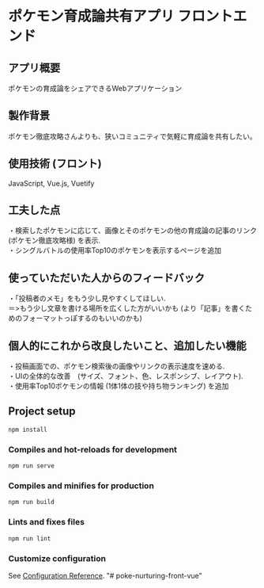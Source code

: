# ポケモン育成論共有アプリ フロントエンド

## アプリ概要
ポケモンの育成論をシェアできるWebアプリケーション

## 製作背景
ポケモン徹底攻略さんよりも、狭いコミュニティで気軽に育成論を共有したい。

## 使用技術 (フロント)
JavaScript, Vue.js, Vuetify

## 工夫した点
・検索したポケモンに応じて、画像とそのポケモンの他の育成論の記事のリンク (ポケモン徹底攻略様) を表示.  
・シングルバトルの使用率Top10のポケモンを表示するページを追加

## 使っていただいた人からのフィードバック
・「投稿者のメモ」をもう少し見やすくしてほしい.  
＝>もう少し文章を書ける場所を広くした方がいいかも (より「記事」を書くためのフォーマットっぽするのもいいのかも)

## 個人的にこれから改良したいこと、追加したい機能
・投稿画面での、ポケモン検索後の画像やリンクの表示速度を速める.  
・UIの全体的な改善　(サイズ、フォント、色、レスポンシブ、レイアウト).  
・使用率Top10ポケモンの情報 (1体1体の技や持ち物ランキング) を追加

## Project setup
```
npm install
```

### Compiles and hot-reloads for development
```
npm run serve
```

### Compiles and minifies for production
```
npm run build
```

### Lints and fixes files
```
npm run lint
```

### Customize configuration
See [Configuration Reference](https://cli.vuejs.org/config/).
"# poke-nurturing-front-vue" 
